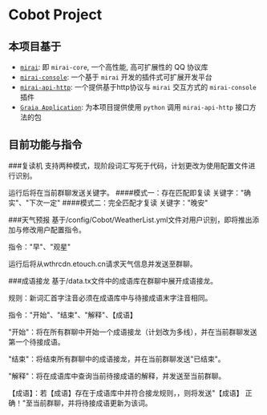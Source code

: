 # Cobot Project

## **本项目基于**
 - [`mirai`](https://github.com/mamoe/mirai): 即 `mirai-core`, 一个高性能, 高可扩展性的 QQ 协议库
 - [`mirai-console`](https://github.com/mamoe/mirai-console): 一个基于 `mirai` 开发的插件式可扩展开发平台
 - [`mirai-api-http`](https://github.com/project-mirai/mirai-api-http): 一个提供基于http协议与 `mirai` 交互方式的 `mirai-console` 插件
 - [`Graia Application`](https://github.com/GraiaProject/Application): 为本项目提供使用 `python` 调用 `mirai-api-http` 接口方法的包

 ## **目前功能与指令**
 ###复读机
 支持两种模式，现阶段词汇写死于代码，计划更改为使用配置文件进行识别。
 
 运行后将在当前群聊发送关键字。
 ####模式一：存在匹配即复读
 关键字："确实"、"下次一定"
 ####模式二：完全匹配才复读
 关键字："晚安"
 
 ###天气预报
 基于/config/Cobot/WeatherList.yml文件对用户识别，即将推出添加与修改用户配置指令。
 
 指令："早"、"观星"
 
 运行后将从wthrcdn.etouch.cn请求天气信息并发送至群聊。
 
 ###成语接龙
 基于/data.tx文件中的成语库在群聊中展开成语接龙。
 
 规则：新词汇首字注音必须在成语库中与待接成语末字注音相同。
 
 指令："开始"、"结束"、"解释"、【成语】
 
 "开始"：将在所有群聊中开始一个成语接龙（计划改为多线），并在当前群聊发送第一个待接成语。
 
 "结束"：将结束所有群聊中的成语接龙，并在当前群聊发送"已结束"。
 
 "解释"：将在成语库中查询当前待接成语的解释，并发送至当前群聊。
 
 【成语】：若【成语】存在于成语库中并符合接龙规则，，则将发送"【成语】 正确！"至当前群聊，并将待接成语更新为该词。